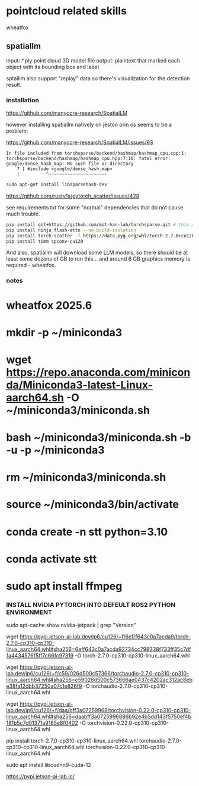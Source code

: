 # pointcloud related skills

wheatfox

## spatiallm

input: *.ply point cloud 3D model file
output: plaintext that marked each object with its bounding box and label

sptaillm also support "replay" data so there's visualization for the detection result.

### installation

https://github.com/manycore-research/SpatialLM

however installing spatiallm natively on jeston orin os seems to be a problem:

https://github.com/manycore-research/SpatialLM/issues/93

```
In file included from torchsparse/backend/hashmap/hashmap_cpu.cpp:1:
torchsparse/backend/hashmap/hashmap_cpu.hpp:7:10: fatal error: google/dense_hash_map: No such file or directory
    7 | #include <google/dense_hash_map>
    |          ^~~~~~~~~~~~~~~~~~~~~~~
```

```bash
sudo apt-get install libsparsehash-dev
```

https://github.com/rusty1s/pytorch_scatter/issues/428

see requirements.txt for some "normal" dependencies that do not cause much trouble.

```bash
pip install git+https://github.com/mit-han-lab/torchsparse.git # this may take forever :(, and requires a lot of space because we are building C++ code
pip install ninja flash-attn --no-build-isolation
pip install torch-scatter -f https://data.pyg.org/whl/torch-2.7.0+cu126.html # jeston orin uses cuda 12.6
pip install timm spconv-cu120
```

And also, spatiallm will download some LLM models, so there should be at least some dozens of GB to run this... and around 6 GB graphics memory is required - wheatfox.

### notes

# wheatfox 2025.6

# mkdir -p ~/miniconda3
# wget https://repo.anaconda.com/miniconda/Miniconda3-latest-Linux-aarch64.sh -O ~/miniconda3/miniconda.sh
# bash ~/miniconda3/miniconda.sh -b -u -p ~/miniconda3
# rm ~/miniconda3/miniconda.sh

# source ~/miniconda3/bin/activate
# conda create -n stt python=3.10
# conda activate stt

# sudo apt install ffmpeg

### INSTALL NVIDIA PYTORCH INTO DEFEULT ROS2 PYTHON ENVIRONMENT

sudo apt-cache show nvidia-jetpack | grep "Version"

wget https://pypi.jetson-ai-lab.dev/jp6/cu126/+f/6ef/f643c0a7acda9/torch-2.7.0-cp310-cp310-linux_aarch64.whl#sha256=6eff643c0a7acda92734cc798338f733ff35c7df1a4434576f5ff7c66fc97319 -O torch-2.7.0-cp310-cp310-linux_aarch64.whl

wget https://pypi.jetson-ai-lab.dev/jp6/cu126/+f/c59/026d500c57366/torchaudio-2.7.0-cp310-cp310-linux_aarch64.whl#sha256=c59026d500c573666ae0437c4202ac312ac8ebe38fa12dbb37250a07c1e826f9 -O torchaudio-2.7.0-cp310-cp310-linux_aarch64.whl

wget https://pypi.jetson-ai-lab.dev/jp6/cu126/+f/daa/bff3a07259968/torchvision-0.22.0-cp310-cp310-linux_aarch64.whl#sha256=daabff3a0725996886b92e4b5dd143f5750ef4b181b5c7d01371a9185e8f0402 -O torchvision-0.22.0-cp310-cp310-linux_aarch64.whl

pip install torch-2.7.0-cp310-cp310-linux_aarch64.whl torchaudio-2.7.0-cp310-cp310-linux_aarch64.whl torchvision-0.22.0-cp310-cp310-linux_aarch64.whl

sudo apt install libcudnn9-cuda-12 

https://pypi.jetson-ai-lab.io/